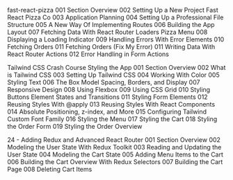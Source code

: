 fast-react-pizza
001 Section Overview
002 Setting Up a New Project Fast React Pizza Co
003 Application Planning
004 Setting Up a Professional File Structure
005 A New Way Of Implementing Routes
006 Building the App Layout
007 Fetching Data With React Router Loaders Pizza Menu
008 Displaying a Loading Indicator
009 Handling Errors With Error Elements
010 Fetching Orders
011 Fetching Orders (Fix My Error)
011 Writing Data With React Router Actions
012 Error Handling in Form Actions

Tailwind CSS Crash Course Styling the App
001 Section Overview
002 What is Tailwind CSS
003 Setting Up Tailwind CSS
004 Working With Color
005 Styling Text
006 The Box Model Spacing, Borders, and Display
007 Responsive Design
008 Using Flexbox
009 Using CSS Grid
010 Styling Buttons Element States and Transitions
011 Styling Form Elements
012 Reusing Styles With @apply
013 Reusing Styles With React Components
014 Absolute Positioning, z-index, and More
015 Configuring Tailwind Custom Font Family
016 Styling the Menu
017 Styling the Cart
018 Styling the Order Form
019 Styling the Order Overview

24 - Adding Redux and Advanced React Router
001 Section Overview
002 Modeling the User State With Redux Toolkit
003 Reading and Updating the User State
004 Modeling the Cart State
005 Adding Menu Items to the Cart
006 Building the Cart Overview With Redux Selectors
007 Building the Cart Page
008 Deleting Cart Items
